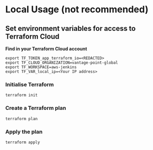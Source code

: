 # Local Usage (not recommended)
## Set environment variables for access to Terraform Cloud

**Find in your Terraform Cloud account**
```
export TF_TOKEN_app_terraform_io=<REDACTED> 
export TF_CLOUD_ORGANIZATION=vantage-point-global 
export TF_WORKSPACE=aws-jenkins
export TF_VAR_local_ip=<Your IP address>
```

### Initialise Terraform
```
terraform init
```

### Create a Terraform plan
```
terraform plan
```

### Apply the plan
```
terraform apply
```


